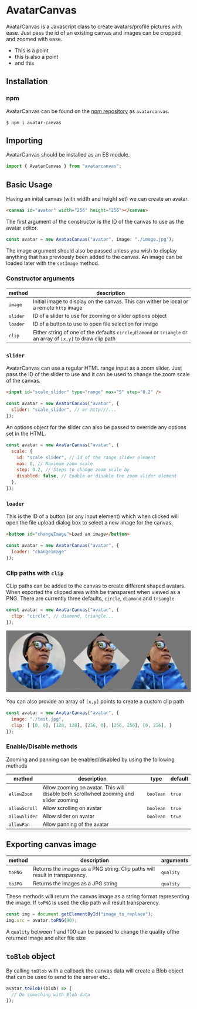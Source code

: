 # AvatarCanvas

AvatarCanvas is a Javascript class to create avatars/profile pictures with ease. Just pass the id of an existing canvas and images can be cropped and zoomed with ease.

- This is a point
- this is also a point
- and this

## Installation

### npm
AvatarCanvas can be found on the [npm repository](https://www.npmjs.com/package/js-cookie) as `avatarcanvas`.
```
$ npm i avatar-canvas
```

## Importing
AvatarCanvas should be installed as an ES module.
```javascript
import { AvatarCanvas } from "avatarcanvas";
```

## Basic Usage
Having an inital canvas (with width and height set) we can create an avatar.

```html
<canvas id="avatar" width="256" height="256"></canvas>
```
The first argument of the constructor is the ID of the canvas to use as the avatar editor.
```javascript
const avatar = new AvatasCanvas("avatar", image: "./image.jpg");
```
The image argument should also be passed unless you wish to display anything that has previously been added to the canvas. An image can be loaded later with the `setImage` method.
### Constructor arguments

| method   | description                                                                                                    |
| -------- | -------------------------------------------------------------------------------------------------------------- |
| `image`  | Initial image to display on the canvas. This can wither be local or a remote `http` image                                                                           |
| `slider` | ID of a slider to use for zooming or slider options object                                                     |
| `loader`   | ID of a button to use to open file selection for image                                                         |
| `clip`   | Either string of one of the defaults `circle`,`diamond` or `triangle` or an array of `[x,y]` to draw clip path |

### `slider`
AvatarCanvas can use a regular HTML range input as a zoom slider. Just pass the ID of the slider to use and it can be used to change the zoom scale of the canvas.
```html
<input id="scale_slider" type="range" max="5" step="0.2" />
```

```javascript
const avatar = new AvatarCanvas("avatar", {
  slider: "scale_slider", // or http://...
});
```
An options object for the slider can also be passed to override any options set in the HTML.
```javascript
const avatar = new AvatarCanvas("avatar", {
  scale: {
    id: "scale_slider", // Id of the range slider element
    max: 8, // Maximum zoom scale
    step: 0.2, // Steps to change zoom scale by
    disabled: false, // Enable or disable the zoom slider element
  },
});
```

### `loader`
This is the ID of a button (or any input element) which when clicked will open the file upload dialog box to select a new image for the canvas.
```html
<button id="changeImage">Load an image</button>
```
```javascript
const avatar = new AvatarCanvas("avatar", {
  loader: "changeImage"
});
```
### Clip paths with `clip`
CLip paths can be added to the canvas to create different shaped avatars. When exported the clipped area withh be transparent when viewed as a PNG. There are currently three defaults, `circle`, `diamond` and `triangle` 
```javascript
const avatar = new AvatarCanvas("avatar", {
  clip: "circle", // diamond, triangle...
});
```
<img src="https://raw.githubusercontent.com/davenicholson-xyz/avatar/main/docs/default-clip-paths.png" alt="Default clip paths" width=600px/>

You can also provide an array of `[x,y]` points to create a custom clip path
```javascript
const avatar = new AvatarCanvas("avatar", {
  image: "./test.jpg",
  clip: [ [0, 0], [128, 128], [256, 0], [256, 256], [0, 256], ]
});
```

### Enable/Disable methods
Zooming and panning can be enabled/disabled by using the following methods

| method        | description                                                                            | type      | default |
| ------------- | -------------------------------------------------------------------------------------- | --------- | ------- |
| `allowZoom`   | Allow zooming on avatar. This will disable both scrollwheel zooming and slider zooming | `boolean` | `true`  |
| `allowScroll` | Allow scrolling on avatar                                                              | `boolean` | `true`  |
| `allowSlider` | Allow slider on avatar                                                                 | `boolean` | `true`  |
| `allowPan`    | Allow panning of the avatar                                                            |

## Exporting canvas image
| method   | description                        | arguments  | 
| -------- | ---------------------------------- | ---------- | 
| `toPNG`  | Returns the images as a PNG string. Clip paths will result in transparency. | `quality`  | 
| `toJPG`  | Returns the images as a JPG string | `quality`  | 

These methods will return the canvas image as a string format representing the image. If `toPNG` is used the clip path will result transparency.
```javascript
const img = document.getElementById("image_to_replace");
img.src = avatar.toPNG(90);
```
A `quality` between 1 and 100 can be passed to change the quality ofthe returned image and alter file size 

## `toBlob` object
By calling `toBlob` with a callback the canvas data will create a Blob object that can be used to send to the server etc..

```javascript
avatar.toBlob((blob) => {
  // Do something with Blob data
});
```